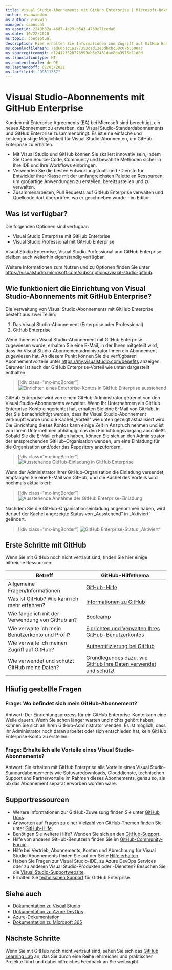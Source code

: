 ```yaml
---
title: Visual Studio-Abonnements mit GitHub Enterprise | Microsoft-Dokumentation
author: evanwindom
ms.author: v-evwin
manager: cabuschl
ms.assetid: 2249b32a-46d7-4e29-b543-4769c71ceda6
ms.date: 10/22/2020
ms.topic: conceptual
description: Hier erhalten Sie Informationen zum Zugriff auf GitHub Enterprise als Teil von Visual Studio-Abonnements.
ms.openlocfilehash: 7ad60b1c1a177353cad13e3dbcbc50c67b5500ac
ms.sourcegitcommit: d124123528776993eb5e7461dae8da3975d11d0d
ms.translationtype: HT
ms.contentlocale: de-DE
ms.lasthandoff: 02/03/2021
ms.locfileid: "99511357"
---
```

# <a name="visual-studio-subscriptions-with-github-enterprise"></a>Visual Studio-Abonnements mit GitHub Enterprise 

Kunden mit Enterprise Agreements (EA) bei Microsoft sind berechtigt, ein neues Abonnement zu erwerben, das Visual Studio-Standardabonnements und GitHub Enterprise zusammenbringt. Es ist eine einfache und kostengünstige Möglichkeit für Visual Studio-Abonnenten, um GitHub Enterprise zu erhalten. 

- Mit Visual Studio und GitHub können Sie skaliert innovativ sein, indem Sie Open Source-Code, Community und bewährte Methoden sicher in Ihre IDE und Ihre Workflows einbringen.
- Verwenden Sie die besten Entwicklungstools und -Dienste für Entwickler ihrer Klasse mit der umfangreichsten Palette an Ressourcen, um großartige Anwendungen zu erstellen, bereitzustellen und zu verwalten. 
- Zusammenarbeiten, Pull Requests auf GitHub Enterprise verwalten und Quellcode dort überprüfen, wo er geschrieben wurde – im Editor. 

## <a name="whats-available"></a>Was ist verfügbar? 

Die folgenden Optionen sind verfügbar:

- Visual Studio Enterprise mit GitHub Enterprise
- Visual Studio Professional mit GitHub Enterprise

Visual Studio Enterprise, Visual Studio Professional und GitHub Enterprise bleiben auch weiterhin eigenständig verfügbar. 

Weitere Informationen zum Nutzen und zu Optionen finden Sie unter <https://visualstudio.microsoft.com/subscriptions/visual-studio-github>. 

## <a name="what-is-the-visual-studio-subscription-with-github-enterprise-setup-process"></a>Wie funktioniert die Einrichtung von Visual Studio-Abonnements mit GitHub Enterprise?

Die Verwaltung von Visual Studio-Abonnements mit GitHub Enterprise besteht aus zwei Teilen:
1. Das Visual Studio-Abonnement (Enterprise oder Professional)
2. GitHub Enterprise 

Wenn Ihnen ein Visual Studio-Abonnement mit GitHub Enterprise zugewiesen wurde, erhalten Sie eine E-Mail, in der Ihnen mitgeteilt wird, dass Ihr Visual Studio-Abonnementadministrator Ihnen ein Abonnement zugewiesen hat.  An diesem Punkt können Sie die verfügbaren Abonnementvorteile unter <https://my.visualstudio.com/benefits> anzeigen.  Darunter ist auch der GitHub Enterprise-Vorteil wie unten dargestellt enthalten.

   > [!div class="mx-imgBorder"]
   > ![Einrichten eines Enterprise-Kontos in GitHub Enterprise ausstehend](_img/access-github/pending-account-setup.png "Ihre Organisation muss zuerst ein Enterprise-Konto einrichten.")  

GitHub Enterprise wird von einem GitHub-Administrator getrennt von den Visual Studio-Abonnements verwaltet.  Wenn Ihr Unternehmen ein GitHub Enterprise-Konto eingerichtet hat, erhalten Sie eine E-Mail von GitHub, in der Sie benachrichtigt werden, dass Ihr Visual Studio-Abonnement verknüpft wurde und die Kachel „Vorteil“ wie unten gezeigt aktualisiert wird.  Die Einrichtung dieses Kontos kann einige Zeit in Anspruch nehmen und ist von Ihrem Unternehmen abhängig, das den Einrichtungsvorgang abschließt. Sobald Sie die E-Mail erhalten haben, können Sie sich an den Administrator der entsprechenden GitHub-Organisation wenden, um eine Einladung für die Organisation und/oder das Repository anzufordern.  

   > [!div class="mx-imgBorder"]
   > ![Ausstehende GitHub-Einladung in GitHub Enterprise](_img/access-github/pending-invite.png "Wenden Sie sich an Ihren GitHub-Administrator, um eine Einladung für eine GitHub-Organisation anzufordern.")  

Wenn der Administrator Ihrer GitHub-Organisation die Einladung versendet, empfangen Sie eine E-Mail von GitHub, und die Kachel des Vorteils wird nochmals aktualisiert:

   > [!div class="mx-imgBorder"]
   > ![Ausstehende Annahme der GitHub Enterprise-Einladung](_img/access-github/pending-acceptance.png "Nehmen Sie die Einladung an, die Sie in der E-Mail von GitHub erhalten.")  

Nachdem Sie die GitHub-Organisationseinladung angenommen haben, wird der auf der Kachel angezeigte Status von „Ausstehend“ in „Aktiviert“ geändert.

   > [!div class="mx-imgBorder"]
   > ![GitHub Enterprise-Status „Aktiviert“](_img/access-github/activated.png "Nach Annahme der Einladung finden Sie auf der Kachel die Information, dass Ihr Abonnement aktiviert wurde.")  

## <a name="get-started-with-github"></a>Erste Schritte mit GitHub

Wenn Sie mit GitHub noch nicht vertraut sind, finden Sie hier einige hilfreiche Ressourcen:

| Betreff                                  | GitHub-Hilfethema                                     |
|------------------------------------------|-------------------------------------------------------|
| Allgemeine Fragen/Informationen          | [GitHub-Hilfe](https://help.github.com)             |
| Was ist GitHub?  Wie kann ich mehr erfahren?  | [Informationen zu GitHub](https://help.github.com/categories/about-github)                                       |
| Wie fange ich mit der Verwendung von GitHub an?     | [Bootcamp](https://help.github.com/categories/bootcamp)                                              |
| Wie verwalte ich mein Benutzerkonto und Profil?       | [Einrichten und Verwalten Ihres GitHub-Benutzerkontos](https://help.github.com/categories/setting-up-and-managing-your-github-user-account)    |
| Wie verwalte ich meinen Zugriff auf GitHub?   | [Authentifizierung bei GitHub](https://help.github.com/categories/authenticating-to-github)                           |
| Wie verwendet und schützt GitHub meine Daten? | [Grundlegendes dazu, wie GitHub Ihre Daten verwendet und schützt](https://help.github.com/categories/understanding-how-github-uses-and-protects-your-data)|

## <a name="frequently-asked-questions"></a>Häufig gestellte Fragen

### <a name="q--where-is-my-github-subscription"></a>Frage:  Wo befindet sich mein GitHub-Abonnement?
Antwort:  Der Einrichtungsprozess für ein GitHub Enterprise-Konto kann eine Weile dauern.  Wenn Sie schon länger warten und nichts gehört haben, können Sie sich an Ihren GitHub-Administrator wenden.  Es ist möglich, dass Ihr Administrator noch daran arbeitet oder sich entschieden hat, kein GitHub Enterprise-Konto zu erstellen. 

### <a name="q-do-i-get-the-full-visual-studio-subscription-benefits"></a>Frage: Erhalte ich alle Vorteile eines Visual Studio-Abonnements?
Antwort:  Sie erhalten mit GitHub Enterprise alle Vorteile eines Visual Studio-Standardabonnements wie Softwaredownloads, Clouddienste, technischen Support und Partnervorteile im Rahmen dieses Abonnements, genau so, als ob das Abonnement separat erworben worden wäre.

## <a name="support-resources"></a>Supportressourcen
- Weitere Informationen zur GitHub-Zuweisung finden Sie unter [GitHub Docs](https://docs.github.com/github/setting-up-and-managing-your-enterprise-account/managing-licenses-for-the-github-enterprise-and-visual-studio-bundle).
- Antworten auf Fragen zu einer Vielzahl von GitHub-Themen finden Sie unter [GitHub-Hilfe](https://help.github.com).
- Benötigen Sie weitere Hilfe?  Wenden Sie sich an den [GitHub-Support](https://support.github.com/).
- Hilfe von anderen GitHub-Benutzern finden Sie im [GitHub-Community-Forum](https://github.community/).
- Hilfe bei Vertrieb, Abonnements, Konten und Abrechnung für Visual Studio-Abonnements finden Sie auf der Seite [Hilfe erhalten](https://my.visualstudio.com/GetHelp).
- Haben Sie Fragen zur Visual Studio-IDE, zu Azure DevOps Services oder zu anderen Visual Studio-Produkten oder -Diensten?  Besuchen Sie die [Visual Studio-Supportwebsite](https://visualstudio.microsoft.com/support/).
- Erhalten Sie [technischen Support](https://support.microsoft.com/en-us/supportforbusiness/productselection?sapId=b77fe80f-5417-80bd-4b2a-275cf0018c24) für GitHub Enterprise.   

## <a name="see-also"></a>Siehe auch
- [Dokumentation zu Visual Studio](https://docs.microsoft.com/visualstudio/)
- [Dokumentation zu Azure DevOps](https://docs.microsoft.com/azure/devops/)
- [Azure-Dokumentation](https://docs.microsoft.com/azure/)
- [Dokumentation zu Microsoft 365](https://docs.microsoft.com/microsoft-365/)

## <a name="next-steps"></a>Nächste Schritte
Wenn Sie mit GitHub noch nicht vertraut sind, sehen Sie sich das [GitHub Learning Lab](https://lab.github.com/) an, das Sie durch eine Reihe lehrreicher und praktischer Projekte führt und dabei hilfreiches Feedback an Sie weitergibt.
